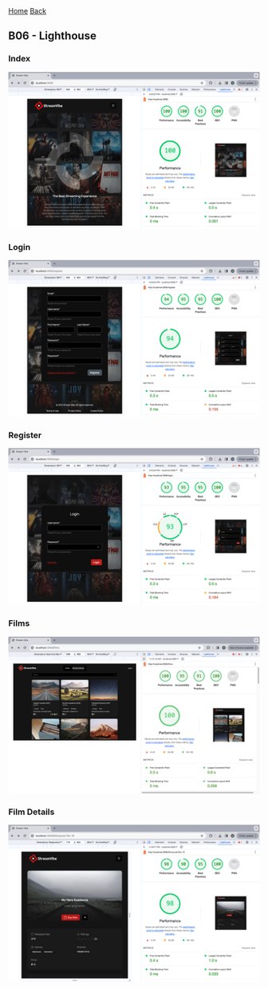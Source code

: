 <nav>
  <a href="/README.md">Home</a>
  <a href="/docs/bonus.md">Back</a>
</nav>

## B06 - Lighthouse

### Index

![Index](/assets/images/b05-3.png)

### Login

![Login](/assets/images/b05-2.png)

### Register

![Register](/assets/images/b05-1.png)

### Films

![Films](/assets/images/b05-5.png)

### Film Details

![Detail](/assets/images/b05-4.png)
